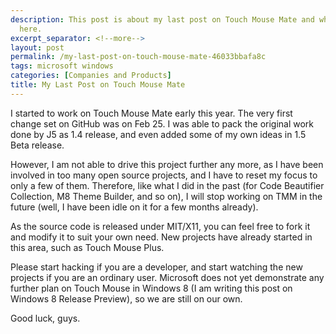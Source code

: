 ```yaml
---
description: This post is about my last post on Touch Mouse Mate and why I stopped
  here.
excerpt_separator: <!--more-->
layout: post
permalink: /my-last-post-on-touch-mouse-mate-46033bbafa8c
tags: microsoft windows
categories: [Companies and Products]
title: My Last Post on Touch Mouse Mate
---
```

I started to work on Touch Mouse Mate early this year. The very first change set on GitHub was on Feb 25. I was able to pack the original work done by J5 as 1.4 release, and even added some of my own ideas in 1.5 Beta release.

However, I am not able to drive this project further any more, as I have been involved in too many open source projects, and I have to reset my focus to only a few of them. Therefore, like what I did in the past (for Code Beautifier Collection, M8 Theme Builder, and so on), I will stop working on TMM in the future (well, I have been idle on it for a few months already).
<!--more-->

As the source code is released under MIT/X11, you can feel free to fork it and modify it to suit your own need. New projects have already started in this area, such as Touch Mouse Plus.

Please start hacking if you are a developer, and start watching the new projects if you are an ordinary user. Microsoft does not yet demonstrate any further plan on Touch Mouse in Windows 8 (I am writing this post on Windows 8 Release Preview), so we are still on our own.

Good luck, guys.
